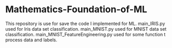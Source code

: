 # Mathematics-Foundation-of-ML
This repository is use for save the code I implemented for ML.
main_IRIS.py used for Iris data set classification.
main_MNIST.py used for MNIST data set classification.
main_MNIST_FeatureEngineering.py used for some function t process data and labels.
